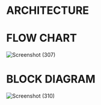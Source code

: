 # ARCHITECTURE
# FLOW CHART
![Screenshot (307)](https://user-images.githubusercontent.com/89648059/133562239-882f9659-a1b6-4b3c-9f5d-be16feb61028.png)

# BLOCK DIAGRAM
![Screenshot (310)](https://user-images.githubusercontent.com/89648059/133564285-5b9e0013-1e50-4aa9-9977-ad45e40437e5.png)


